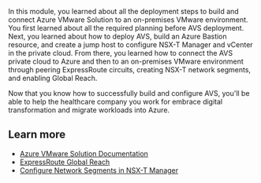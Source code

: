 In this module, you learned about all the deployment steps to build and connect Azure VMware Solution to an on-premises VMware environment. You first learned about all the required planning before AVS deployment. Next, you learned about how to deploy AVS, build an Azure Bastion resource, and create a jump host to configure NSX-T Manager and vCenter in the private cloud. From there, you learned how to connect the AVS private cloud to Azure and then to an on-premises VMware environment through peering ExpressRoute circuits, creating NSX-T network segments, and enabling Global Reach.

Now that you know how to successfully build and configure AVS, you'll be able to help the healthcare company you work for embrace digital transformation and migrate workloads into Azure.

## Learn more

- [Azure VMware Solution Documentation](https://docs.microsoft.com/azure/azure-vmware/)
- [ExpressRoute Global Reach](https://docs.microsoft.com/azure/expressroute/expressroute-global-reach)
- [Configure Network Segments in NSX-T Manager](https://docs.microsoft.com/azure/azure-vmware/tutorial-nsx-t-network-segment)